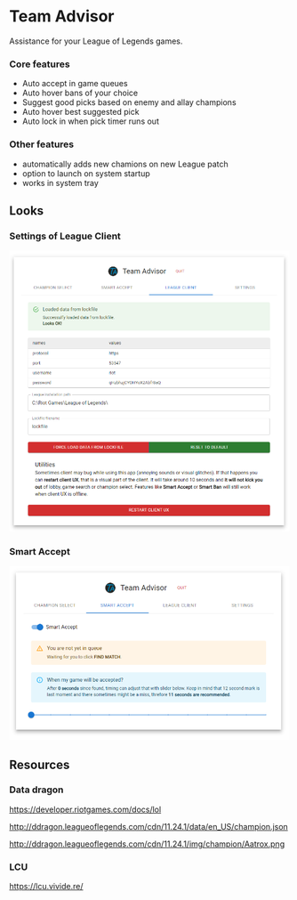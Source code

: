 # Team Advisor
Assistance for your League of Legends games.

### Core features
- Auto accept in game queues
- Auto hover bans of your choice
- Suggest good picks based on enemy and allay champions
- Auto hover best suggested pick
- Auto lock in when pick timer runs out

### Other features
- automatically adds new chamions on new League patch
- option to launch on system startup
- works in system tray

## Looks
### Settings of League Client
![Settings of League Client](/docs/ta_league_client.png)
### Smart Accept
![Smart Accept](/docs/ta_smart_accept.png)

## Resources
### Data dragon
https://developer.riotgames.com/docs/lol

http://ddragon.leagueoflegends.com/cdn/11.24.1/data/en_US/champion.json

http://ddragon.leagueoflegends.com/cdn/11.24.1/img/champion/Aatrox.png

### LCU
https://lcu.vivide.re/